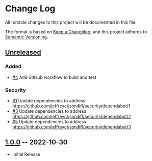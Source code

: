 # Change Log

All notable changes to this project will be documented in this file.

The format is based on [Keep a Changelog](https://keepachangelog.com/en/1.0.0/),
and this project adheres to [Semantic Versioning](http://semver.org/).

## [Unreleased]

### Added

* [#4](https://github.com/jeffreyc/jsondiff/pull/4)
  Add GitHub workflow to build and test

### Security

* [#1](https://github.com/jeffreyc/jsondiff/pull/1)
  Update dependencies to address https://github.com/jeffreyc/jsondiff/security/dependabot/1
* [#3](https://github.com/jeffreyc/jsondiff/pull/3)
  Update dependencies to address https://github.com/jeffreyc/jsondiff/security/dependabot/2
* [#5](https://github.com/jeffreyc/jsondiff/pull/5)
  Update dependencies to address https://github.com/jeffreyc/jsondiff/security/dependabot/3

## [1.0.0] -- 2022-10-30

* Initial Release

[Unreleased]: https://github.com/jeffreyc/jsondiff/compare/v1.0.0...HEAD
[1.0.0]: https://github.com/jeffreyc/jsondiff/commit/3db0082256a886a637d5447e9541f30d226f4a14...v1.0.0
